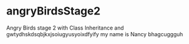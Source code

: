 # angryBirdsStage2
Angry Birds stage 2 with Class Inheritance and 
gwtydhskdsqbjkxjsoiugyusyoixdfyify
my name is Nancy
bhagcuggguh
